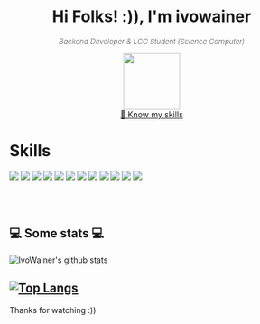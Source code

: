 <h1 align="center">Hi Folks! :)), I'm ivowainer </h1>

<div id="header" align="center">
<p style="font-size: 13px;font-weight: 200;"><em>Backend Developer & LCC Student (Science Computer)</br>
</em></p>
  <a href="https://www.linkedin.com/in/ivan-campos-wainer-738a36209/"><img src="https://img.shields.io/badge/LinkedIn-0077B5?style=for-the-badge&logo=linkedin&logoColor=white" width="100"/></a>
</div>
<div align="center">
  <a href="https://drive.google.com/file/d/1roOGtBpcxxP0CACpKGiUVnscemB9VT8J/view?usp=drive_link" />📝 Know my skills</a>
</div>

<h1>Skills</h1>
<div>
  <a href="https://www.typescriptlang.org/docs"><img src="https://img.shields.io/badge/typescript-%23007ACC.svg?style=for-the-badge&logo=typescript&logoColor=white" /> <a/>
  <a href="https://nodejs.org/es/docs/"><img src="https://img.shields.io/badge/Node.js-43853D?style=for-the-badge&logo=node.js&logoColor=white" /> <a/>
  <a href="https://expressjs.com/es/"><img src="https://img.shields.io/badge/Express.js-404D59?style=for-the-badge" /> <a/>
  <a href="https://devdocs.io/c/"><img src="https://img.shields.io/badge/c-%2300599C.svg?style=for-the-badge&logo=c&logoColor=white" /> <a/>
  <a href="https://learn.microsoft.com/en-us/dotnet/csharp/"><img src="https://img.shields.io/badge/.NET-5C2D91?style=for-the-badge&logo=.net&logoColor=white" /> <a/>
  <a href="https://docs.python.org/3/"><img src="https://img.shields.io/badge/python-3670A0?style=for-the-badge&logo=python&logoColor=ffdd54" /> <a/>
  <a href="https://www.mongodb.com/docs/"><img src="https://img.shields.io/badge/MongoDB-4EA94B?style=for-the-badge&logo=mongodb&logoColor=white" /> <a/>
  <a href="https://learn.microsoft.com/en-us/sql/sql-server/?view=sql-server-ver16"><img src="https://img.shields.io/badge/Microsoft%20SQL%20Server-CC2927?style=for-the-badge&logo=microsoft%20sql%20server&logoColor=white" /> <a/>
  <a href="https://jwt.io/introduction"><img src="https://img.shields.io/badge/json%20web%20tokens-323330?style=for-the-badge&logo=json-web-tokens&logoColor=pink" /> <a/>
  <a href="https://nextjs.org/docs"><img src="https://img.shields.io/badge/next.js-000000?style=for-the-badge&logo=nextdotjs&logoColor=white" /> <a/>
  <a href="https://tailwindcss.com/docs/installation"><img src="https://img.shields.io/badge/Tailwind_CSS-38B2AC?style=for-the-badge&logo=tailwind-css&logoColor=white" /> <a/>
  <a href="https://git-scm.com/"><img src="https://img.shields.io/badge/git-%23F05033.svg?style=for-the-badge&logo=git&logoColor=white" /> <a/>
</div>
    
</br></br>
<h2>💻 Some stats 💻</h2>

![IvoWainer's github stats](https://github-readme-stats.vercel.app/api?username=ivowainer&show_icons=true&title_color=fff&icon_color=79ff97&text_color=9f9f9f&bg_color=151515)

[![Top Langs](https://github-readme-stats.vercel.app/api/top-langs/?username=ivowainer&layout=compact)](https://github.com/anuraghazra/github-readme-stats)
----
Thanks for watching :))
